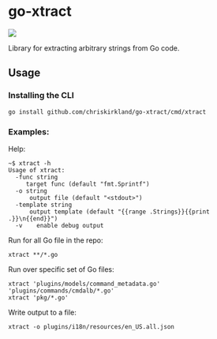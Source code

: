 # go-xtract
<a href="https://travis-ci.com/chriskirkland/go-xtract.svg?branch=master" alt="build status">
  <img src="https://travis-ci.com/chriskirkland/go-xtract.svg?branch=master" /></a>

Library for extracting arbitrary strings from Go code.

## Usage

### Installing the CLI
```
go install github.com/chriskirkland/go-xtract/cmd/xtract
```

### Examples:
Help:
```
~$ xtract -h
Usage of xtract:
  -func string
     target func (default "fmt.Sprintf")
  -o string
      output file (default "<stdout>")
  -template string
      output template (default "{{range .Strings}}{{print .}}\n{{end}}")
  -v	enable debug output
```

Run for all Go file in the repo:
```
xtract **/*.go
```

Run over specific set of Go files:
```
xtract 'plugins/models/command_metadata.go' 'plugins/commands/cmdalb/*.go'
xtract 'pkg/*.go'
```

Write output to a file:
```
xtract -o plugins/i18n/resources/en_US.all.json
```

